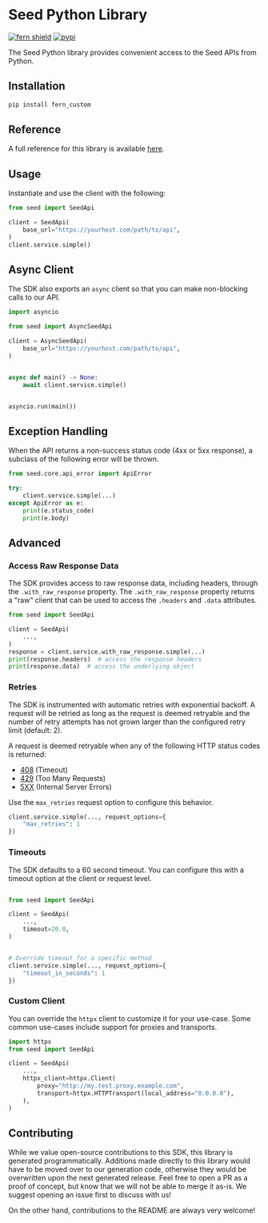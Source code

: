 # Seed Python Library

[![fern shield](https://img.shields.io/badge/%F0%9F%8C%BF-Built%20with%20Fern-brightgreen)](https://buildwithfern.com?utm_source=github&utm_medium=github&utm_campaign=readme&utm_source=Seed%2FPython)
[![pypi](https://img.shields.io/pypi/v/fern_custom)](https://pypi.python.org/pypi/fern_custom)

The Seed Python library provides convenient access to the Seed APIs from Python.

## Installation

```sh
pip install fern_custom
```

## Reference

A full reference for this library is available [here](./reference.md).

## Usage

Instantiate and use the client with the following:

```python
from seed import SeedApi

client = SeedApi(
    base_url="https://yourhost.com/path/to/api",
)
client.service.simple()
```

## Async Client

The SDK also exports an `async` client so that you can make non-blocking calls to our API.

```python
import asyncio

from seed import AsyncSeedApi

client = AsyncSeedApi(
    base_url="https://yourhost.com/path/to/api",
)


async def main() -> None:
    await client.service.simple()


asyncio.run(main())
```

## Exception Handling

When the API returns a non-success status code (4xx or 5xx response), a subclass of the following error
will be thrown.

```python
from seed.core.api_error import ApiError

try:
    client.service.simple(...)
except ApiError as e:
    print(e.status_code)
    print(e.body)
```

## Advanced

### Access Raw Response Data

The SDK provides access to raw response data, including headers, through the `.with_raw_response` property.
The `.with_raw_response` property returns a "raw" client that can be used to access the `.headers` and `.data` attributes.

```python
from seed import SeedApi

client = SeedApi(
    ...,
)
response = client.service.with_raw_response.simple(...)
print(response.headers)  # access the response headers
print(response.data)  # access the underlying object
```

### Retries

The SDK is instrumented with automatic retries with exponential backoff. A request will be retried as long
as the request is deemed retryable and the number of retry attempts has not grown larger than the configured
retry limit (default: 2).

A request is deemed retryable when any of the following HTTP status codes is returned:

- [408](https://developer.mozilla.org/en-US/docs/Web/HTTP/Status/408) (Timeout)
- [429](https://developer.mozilla.org/en-US/docs/Web/HTTP/Status/429) (Too Many Requests)
- [5XX](https://developer.mozilla.org/en-US/docs/Web/HTTP/Status/500) (Internal Server Errors)

Use the `max_retries` request option to configure this behavior.

```python
client.service.simple(..., request_options={
    "max_retries": 1
})
```

### Timeouts

The SDK defaults to a 60 second timeout. You can configure this with a timeout option at the client or request level.

```python

from seed import SeedApi

client = SeedApi(
    ...,
    timeout=20.0,
)


# Override timeout for a specific method
client.service.simple(..., request_options={
    "timeout_in_seconds": 1
})
```

### Custom Client

You can override the `httpx` client to customize it for your use-case. Some common use-cases include support for proxies
and transports.

```python
import httpx
from seed import SeedApi

client = SeedApi(
    ...,
    httpx_client=httpx.Client(
        proxy="http://my.test.proxy.example.com",
        transport=httpx.HTTPTransport(local_address="0.0.0.0"),
    ),
)
```

## Contributing

While we value open-source contributions to this SDK, this library is generated programmatically.
Additions made directly to this library would have to be moved over to our generation code,
otherwise they would be overwritten upon the next generated release. Feel free to open a PR as
a proof of concept, but know that we will not be able to merge it as-is. We suggest opening
an issue first to discuss with us!

On the other hand, contributions to the README are always very welcome!
